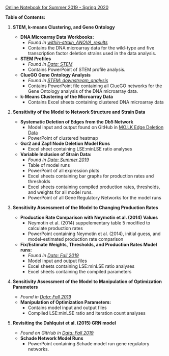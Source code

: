 [Online Notebook for Summer 2019 - Spring 2020](https://openwetware.org/mediawiki/index.php?title=Alice_Finton_Online_Lab_Notebook)

**Table of Contents:**
1. **STEM, k-means Clustering, and Gene Ontology** 
   - **DNA Microarray Data Workbooks:** 
     - *Found in [within-strain_ANOVA_results](https://github.com/kdahlquist/DahlquistLab/tree/master/data/within-strain_ANOVA_results)*
     - Contains the DNA microarray data for the wild-type and five transcription factor deletion strains used in the data analysis.
   - **STEM Profiles**
     - *Found in [Data: STEM](https://github.com/kdahlquist/DahlquistLab/tree/master/data/stem)*
     - Contains PowerPoint of STEM profile analysis.
   - **ClueGO Gene Ontology Analysis** 
     - *Found in [STEM: downstream_analysis](https://github.com/kdahlquist/DahlquistLab/tree/master/data/stem/downstream-analysis)*
     - Contains PowerPoint file containing all ClueGO networks for the Gene Ontology analysis of the DNA microarray data.
   - **k-Means Clustering of the Microarray Data**
     - Contains Excel sheets containing clustered DNA microarray data

2. **Sensitivity of the Model to Network Structure and Strain Data**
   - **Systematic Deletion of Edges from the Db5 Network**
     - Model input and output found on GitHub in [MO.LK Edge Deletion Data](https://github.com/kdahlquist/DahlquistLab/tree/master/data/Spring2018/MO.LK%20Edge%20Deletion%20Data)
     - PowerPoint of clustered heatmap
   - **Gcr2 and Zap1 Node Deletion Model Runs**
     - Excel sheet containing LSE:minLSE ratio analyses
   - **Variable Inclusion of Strain Data:**
     - *Found in [Data: Summer 2019](https://github.com/kdahlquist/DahlquistLab/tree/master/data/Summer2019)*
     - Table of model runs
     - PowerPoint of all expression plots
     - Excel sheets containing bar graphs for production rates and thresholds
     - Excel sheets containing compiled production rates, thresholds, and weights for all model runs.
     - PowerPoint of all Gene Regulatory Networks for the model runs
     
3. **Sensitivity Assessment of the Model to Changing Production Rates**
   - **Production Rate Comparison with Neymotin et al. (2014) Values**
     - Neymotin et al. (2014) suppelementary table 5 modified to calculate production rates
     - PowerPoint containing Neymotin et al. (2014), initial guess, and model-estimated production rate comparison
   - **Fix/Estimate Weights, Thresholds, and Production Rates Model runs:**
     - *Found in [Data: Fall 2019](https://github.com/kdahlquist/DahlquistLab/tree/master/data/Fall2019)*
     - Model input and output files
     - Excel sheets containing LSE:minLSE ratio analyses
     - Excel sheets containing the compiled parameters
     
4. **Sensitivity Assessment of the Model to Manipulation of Optimization Parameters**
   - *Found in [Data: Fall 2019](https://github.com/kdahlquist/DahlquistLab/tree/master/data/Fall2019)*
   - **Manipulation of Optimization Parameters:**
     - Contains model input and output files 
     - Compiled LSE:minLSE ratio and iteration count analyses

5. **Revisiting the Dahlquist et al. (2015) GRN model**
   - *Found on GitHub in [Data: Fall 2019](https://github.com/kdahlquist/DahlquistLab/tree/master/data/Fall2019)*
   - **Schade Network Model Runs**
     - PowerPoint containing Schade model run gene regulatory networks.
